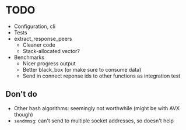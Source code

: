 # TODO

* Configuration, cli
* Tests
* extract_response_peers
    * Cleaner code
    * Stack-allocated vector?
* Benchmarks
    * Nicer progress output
    * Better black_box (or make sure to consume data)
    * Send in connect reponse ids to other functions as integration test

## Don't do

* Other hash algorithms: seemingly not worthwhile (might be with AVX though)
* `sendmmsg`: can't send to multiple socket addresses, so doesn't help